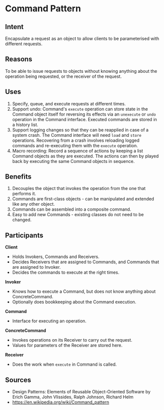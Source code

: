 # Command Pattern

## Intent
Encapsulate a request as an object to allow clients to be parameterised with different requests.

## Reasons
To be able to issue requests to objects without knowing anything about the operation being requested, or the receiver of the request.

## Uses
1. Specify, queue, and execute requests at different times.
1. Support undo: Command's `execute` operation can store state in the Command object itself for reversing its effects via an `unexecute` or `undo` operation in the Command interface. Executed commands are stored in a history list.
1. Support logging changes so that they can be reapplied in case of a system crash. The Command interface will need `load` and `store` operations. Recovering from a crash involves reloading logged commands and re-executing them with the `execute` operation.
1. Macro recording: Record a sequence of actions by keeping a list Command objects as they are executed. The actions can then by played back by executing the same Command objects in sequence.

## Benefits
1. Decouples the object that invokes the operation from the one that performs it.
1. Commands are first-class objects - can be manipulated and extended like any other object.
1. Commands can be assembled into a composite command.
1. Easy to add new Commands - existing classes do not need to be changed.

## Participants
**Client**
* Holds Invokers, Commands and Receivers.
* Decides Receivers that are assigned to Commands, and Commands that are assigned to Invoker.
* Decides the commands to execute at the right times.

**Invoker**
* Knows how to execute a Command, but does not know anything about ConcreteCommand.
* Optionally does bookkeeping about the Command execution.

**Command**
* Interface for executing an operation.

**ConcreteCommand**
* Invokes operations on its Receiver to carry out the request.
* Values for parameters of the Receiver are stored here.

**Receiver**
* Does the work when `execute` in Command is called.

## Sources
* Design Patterns: Elements of Reusable Object-Oriented Software by Erich Gamma, John Vlissides, Ralph Johnson, Richard Helm
* https://en.wikipedia.org/wiki/Command_pattern